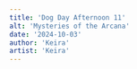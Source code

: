 ```yaml
---
title: 'Dog Day Afternoon 11'
alt: 'Mysteries of the Arcana'
date: '2024-10-03'
author: 'Keira'
artist: 'Keira'
---
```

